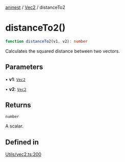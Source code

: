 [aninest](../../index.md) / [Vec2](../index.md) / distanceTo2

# distanceTo2()

```ts
function distanceTo2(v1, v2): number
```

Calculates the squared distance between two vectors.

## Parameters

• **v1**: [`Vec2`](../type-aliases/Vec2.md)

• **v2**: [`Vec2`](../type-aliases/Vec2.md)

## Returns

`number`

A scalar.

## Defined in

[Utils/vec2.ts:200](https://github.com/zphrs/aninest/blob/d10ff1271505e062a71fdb453fe27ee5103a9c80/core/src/Utils/vec2.ts#L200)
